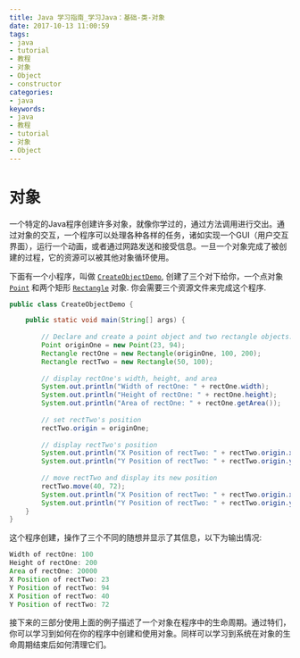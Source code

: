 ```yaml
---
title: Java 学习指南_学习Java：基础-类-对象
date: 2017-10-13 11:00:59
tags: 
- java
- tutorial
- 教程
- 对象
- Object
- constructor
categories:
- java
keywords:
- java
- 教程
- tutorial
- 对象
- Object
---
```


# 对象

一个特定的Java程序创建许多对象，就像你学过的，通过方法调用进行交出。通过对象的交互，一个程序可以处理各种各样的任务，诸如实现一个GUI（用户交互界面），运行一个动画，或者通过网路发送和接受信息。一旦一个对象完成了被创建的过程，它的资源可以被其他对象循环使用。

下面有一个小程序，叫做 [`CreateObjectDemo`](http://docs.oracle.com/javase/tutorial/java/javaOO/examples/CreateObjectDemo.java), 创建了三个对下给你，一个点对象 [`Point`](http://docs.oracle.com/javase/tutorial/java/javaOO/examples/Point.java) 和两个矩形 [`Rectangle`](http://docs.oracle.com/javase/tutorial/java/javaOO/examples/Rectangle.java) 对象. 你会需要三个资源文件来完成这个程序.

```java
public class CreateObjectDemo {

    public static void main(String[] args) {
		
        // Declare and create a point object and two rectangle objects.
        Point originOne = new Point(23, 94);
        Rectangle rectOne = new Rectangle(originOne, 100, 200);
        Rectangle rectTwo = new Rectangle(50, 100);
		
        // display rectOne's width, height, and area
        System.out.println("Width of rectOne: " + rectOne.width);
        System.out.println("Height of rectOne: " + rectOne.height);
        System.out.println("Area of rectOne: " + rectOne.getArea());
		
        // set rectTwo's position
        rectTwo.origin = originOne;
		
        // display rectTwo's position
        System.out.println("X Position of rectTwo: " + rectTwo.origin.x);
        System.out.println("Y Position of rectTwo: " + rectTwo.origin.y);
		
        // move rectTwo and display its new position
        rectTwo.move(40, 72);
        System.out.println("X Position of rectTwo: " + rectTwo.origin.x);
        System.out.println("Y Position of rectTwo: " + rectTwo.origin.y);
    }
}
```

这个程序创建，操作了三个不同的随想并显示了其信息，以下为输出情况:

```java
Width of rectOne: 100
Height of rectOne: 200
Area of rectOne: 20000
X Position of rectTwo: 23
Y Position of rectTwo: 94
X Position of rectTwo: 40
Y Position of rectTwo: 72
```

接下来的三部分使用上面的例子描述了一个对象在程序中的生命周期。通过特们，你可以学习到如何在你的程序中创建和使用对象。同样可以学习到系统在对象的生命周期结束后如何清理它们。